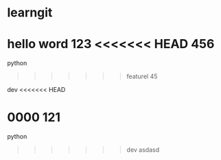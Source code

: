 # learngit
hello word
123
<<<<<<< HEAD
456
=======
python
>>>>>>> featurel
45

dev
<<<<<<< HEAD



0000
121
=======
python
>>>>>>> dev
asdasd
